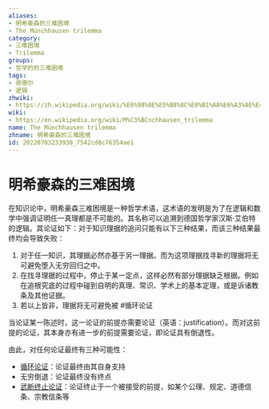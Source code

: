 ```yaml
---
aliases:
- 明希豪森的三难困境
- The Münchhausen trilemma
category:
- 三难困境
- Trilemma
groups:
- 哲学的的三难困境
tags:
- 哥德尔
- 逻辑
zhwiki:
- https://zh.wikipedia.org/wiki/%E6%98%8E%E5%B8%8C%E8%B1%AA%E6%A3%AE%E4%B8%89%E9%9A%BE%E5%9B%B0%E5%A2%83
wiki:
- https://en.wikipedia.org/wiki/M%C3%BCnchhausen_trilemma
name: The Münchhausen trilemma
zhname: 明希豪森的三难困境
id: 20220703233938_7542cd8c76354ae1
---
```


# 明希豪森的三难困境

在知识论中，明希豪森三难困境是一种哲学术语，这术语的发明是为了在逻辑和数学中强调证明任一真理都是不可能的。其名称可以追溯到德国哲学家汉斯·艾伯特的逻辑。其论证如下：对于知识理据的追问只能有以下三种结果，而该三种结果最终均会导致失败：

1. 对于任一知识，其理据必然亦基于另一理据。而为这项理据找寻新的理据将无可避免堕入无穷回归之中。
2. 在找寻理据的过程中，停止于某一定点，这样必然有部分理据缺乏根据。例如在追根究底的过程中碰到自明的真理、常识、学术上的基本定理，或是诉诸教条及其他证据。
3. 若以上皆非，理据将无可避免被 #循环论证


当论证某一陈述时，这一论证的前提亦需要论证（英语：justification）。而对这前提的论证，其本身亦有进一步的前提需要论证，即论证具有倒退性。

由此，对任何论证最终有三种可能性：

- [循环论证](https://zh.wikipedia.org/wiki/%E5%BE%AA%E7%8E%AF%E8%AE%BA%E8%AF%81)：论证最终由其自身支持
- 无穷倒退：论证最终没有终点
- [武断终止论证](https://zh.wikipedia.org/wiki/%E5%9F%BA%E7%A1%80%E4%B8%BB%E4%B9%89)：论证终止于一个被接受的前提，如某个公理、规定、道德信条、宗教信条等
